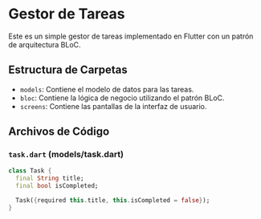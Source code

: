 # Gestor de Tareas

Este es un simple gestor de tareas implementado en Flutter con un patrón de arquitectura BLoC.

## Estructura de Carpetas

- `models`: Contiene el modelo de datos para las tareas.
- `bloc`: Contiene la lógica de negocio utilizando el patrón BLoC.
- `screens`: Contiene las pantallas de la interfaz de usuario.
  
## Archivos de Código

### `task.dart` (models/task.dart)

```dart
class Task {
  final String title;
  final bool isCompleted;

  Task({required this.title, this.isCompleted = false});
}
